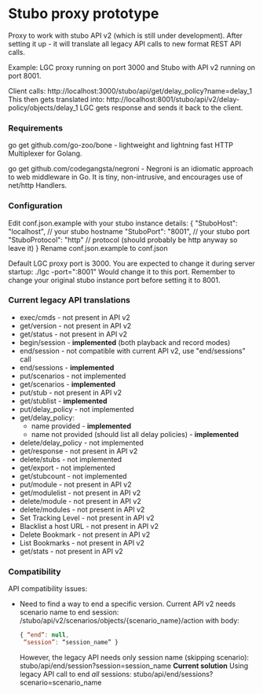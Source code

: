# Stubo proxy prototype

Proxy to work with stubo API v2 (which is still under development). After setting
it up - it will translate all legacy API calls to new format REST API calls.

Example:
LGC proxy running on port 3000 and Stubo with API v2 running on port 8001.

Client calls:
http://localhost:3000/stubo/api/get/delay_policy?name=delay_1
This then gets translated into:
http://localhost:8001/stubo/api/v2/delay-policy/objects/delay_1
LGC gets response and sends it back to the client.


### Requirements
go get github.com/go-zoo/bone - lightweight and lightning fast HTTP Multiplexer for Golang.

go get github.com/codegangsta/negroni - Negroni is an idiomatic approach to web middleware in Go. It is tiny, non-intrusive, and encourages use of net/http Handlers.

### Configuration

Edit conf.json.example with your stubo instance details:
{
  "StuboHost": "localhost", // your stubo hostname
  "StuboPort": "8001",  // your stubo port
  "StuboProtocol": "http" // protocol (should probably be http anyway so leave it)
}
Rename conf.json.example to conf.json

Default LGC proxy port is 3000. You are expected to change it during server startup:
./lgc -port=":8001"
Would change it to this port. Remember to change your original stubo instance port before setting it to 8001.


### Current legacy API translations

* exec/cmds - not present in API v2
* get/version - not present in API v2
* get/status - not present in API v2
* begin/session - __implemented__ (both playback and record modes)
* end/session - not compatible with current API v2, use "end/sessions" call
* end/sessions - __implemented__
* put/scenarios - not implemented
* get/scenarios - __implemented__
* put/stub - not present in API v2
* get/stublist - __implemented__
* put/delay_policy - not implemented
* get/delay_policy:
    + name provided - __implemented__
    + name not provided (should list all delay policies) - __implemented__
* delete/delay_policy - not implemented
* get/response - not present in API v2
* delete/stubs - not implemented
* get/export - not implemented
* get/stubcount - not implemented
* put/module - not present in API v2
* get/modulelist - not present in API v2
* delete/module - not present in API v2
* delete/modules - not present in API v2
* Set Tracking Level - not present in API v2
* Blacklist a host URL - not present in API v2
* Delete Bookmark - not present in API v2
* List Bookmarks - not present in API v2
* get/stats - not present in API v2

### Compatibility
API compatibility issues:
* Need to find a way to end a specific version. Current API v2 needs scenario name to end session:
  /stubo/api/v2/scenarios/objects/{scenario_name}/action with body:
  ```javascript
  { “end”: null,
   “session”: “session_name” }
  ```
  However, the legacy API needs only session name (skipping scenario):
  stubo/api/end/session?session=session_name
  __Current solution__
  Using legacy API call to end _all_ sessions:
  stubo/api/end/sessions?scenario=scenario_name  
